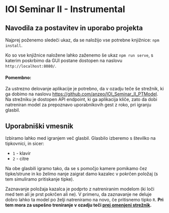 # IOI Seminar II - Instrumental

## Navodila za postavitev in uporabo projekta

Najprej poženemo sledeči ukaz, da se naložijo vse potrebne knjižnice: ```npm install```.

Ko so vse knjižnice naložene lahko zaženemo še ukaz ```npm run serve```, s katerim poskrbimo da GUI postane dostopen na
naslovu `http://localhost:8080/`.

#### Pomembno:
Za ustrezno delovanje aplikacije je potrebno, da v ozadju teče še strežnik, ki ga dobimo na
naslovu https://github.com/anzeo/IOI_Seminar_II_PTModel. Na strežniku je dostopen API endpoint, ki ga aplikacija kliče,
zato da dobi natreniran model za prepoznavo uporabnikovih gest z roko, pri igranju glasbil.

## Uporabniški vmesnik

Izbiramo lahko med igranjem več glasbil. Glasbilo izberemo s številko na tipkovnici, in sicer:

- `1` - klavir
- `2` - citre

Na obe glasbili igramo tako, da se s pomočjo kamere pomikamo čez tipke/strune in ko želimo nanje zaigrat damo kazalec
v pokrčen položaj (s tem simuliramo pritiskanje tipke).

Zaznavanje položaja kazalca je podprto z natreniranim modelom (ki loči med tem ali je prst pokrčen ali ne). V primeru,
da zaznavanje ne deluje dobro lahko ta model po želji natreniramo na novo, če pritisnemo tipko `R`. **Pri tem mora za
uspešno treniranje v ozadju teči [prej omenjeni strežnik](#pomembno).**



